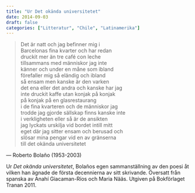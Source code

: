 ```yaml
---
title: "Ur Det okända universitetet"
date: 2014-09-03
draft: false
categories: ["Litteratur", "Chile", "Latinamerika"]
---
```


>Det är natt och jag befinner mig i   
>Barcelonas fina kvarter och har redan  
>druckit mer än tre café con leche  
>tillsammans med människor jag inte  
>känner och under en måne som ibland  
>förefaller mig så eländig och ibland  
>så ensam men kanske är den varken  
>det ena eller det andra och kanske har jag  
>inte druckit kaffe utan konjak på konjak  
>på konjak på en glasrestaurang  
>i de fina kvarteren och de människor jag  
>trodde jag gjorde sällskap finns kanske inte  
>i verkligheten eller så är de ansikten  
>jag lyckats urskilja vid bordet intill mitt  
>eget där jag sitter ensam och berusad och  
>slösar mina pengar vid en av gränserna  
>till det okända universitetet   

— Roberto Bolaño (1953-2003)

Ur *Det okända universitetet*, Bolaños egen sammanställning av den poesi åt vilken han ägnade de första decennierna av sitt skrivande. Översatt från spanska av Anahí Giacaman-Ríos och Maria Nääs. Utgiven på Bokförlaget Tranan 2011.
